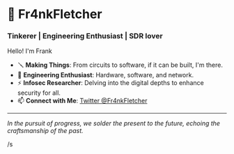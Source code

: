 # 🐲 Fr4nkFletcher

### Tinkerer | Engineering Enthusiast | SDR lover

Hello! I'm Frank

- 🪛 **Making Things**: From circuits to software, if it can be built, I'm there.
- 🔮 **Engineering Enthusiast**: Hardware, software, and network.
- ⚡ **Infosec Researcher**: Delving into the digital depths to enhance security for all.
- 📫 **Connect with Me**: [Twitter @Fr4nkFletcher](https://twitter.com/Fr4nkFletcher)

---
*In the pursuit of progress, we solder the present to the future, echoing the craftsmanship of the past.*

/s
```



